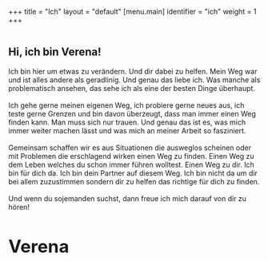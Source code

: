 +++
title = "Ich"
layout = "default"
[menu.main]
identifier = "ich"
weight = 1
+++
<!-- <div class="sub-hero img-ich"></div>
<h2 class="sub-hero-img-text">Hallo, ich bin Verena.</h2> -->
<div class="image-ego-container">
	<img id="image-ego" src="/img/verena.jpg" alt="">
	<h2>Hi, ich bin Verena!</h2>
	<p>Ich bin hier um etwas zu verändern. Und dir dabei zu helfen. Mein Weg war und ist alles andere als geradlinig. Und genau das liebe ich. Was manche als problematisch ansehen, das sehe ich als eine der besten Dinge überhaupt. <br> <br>
	Ich gehe gerne meinen eigenen Weg, ich probiere gerne neues aus, ich teste gerne Grenzen und bin davon überzeugt, dass man immer einen Weg finden kann. Man muss sich nur trauen.
	Und genau das ist es, was mich immer weiter machen lässt und was mich an meiner Arbeit so fasziniert. <br> <br>
	Gemeinsam schaffen wir es aus Situationen die ausweglos scheinen oder mit Problemen die erschlagend wirken einen Weg zu finden. Einen Weg zu dem Leben welches du schon immer führen wolltest. Einen Weg zu dir.
	Ich bin für dich da. Ich bin dein Partner auf diesem Weg. Ich bin nicht da um dir bei allem zuzustimmen sondern dir zu helfen das richtige für dich zu finden. <br> <br>
	Und wenn du sojemanden suchst, dann freue ich mich darauf von dir zu hören!</p>
	<h1 style="font-family: var(--font-signature-hero); font-size: 2.5em;">Verena</h1>
</div>